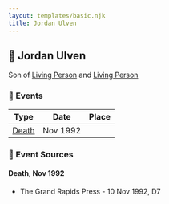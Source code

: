 ```yaml
---
layout: templates/basic.njk
title: Jordan Ulven
---
```

## 🔵 Jordan Ulven

Son of [Living Person](/people/3/37044048) and [Living Person](/people/4/4699189)

### 📆 Events

Type | Date | Place
------ | ------ | ------
[Death](#event-26e46a36-b0a3-4705-be6f-15c3396e5ca9) | Nov 1992 |

### 📰 Event Sources

#### <a id="event-26e46a36-b0a3-4705-be6f-15c3396e5ca9"></a> Death, Nov 1992
* The Grand Rapids Press  - 10 Nov 1992, D7